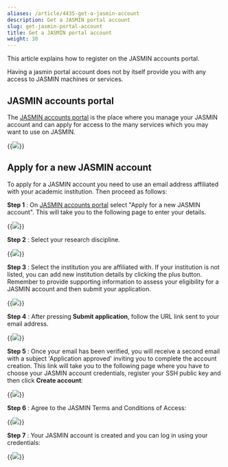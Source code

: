 ```yaml
---
aliases: /article/4435-get-a-jasmin-account
description: Get a JASMIN portal account
slug: get-jasmin-portal-account
title: Get a JASMIN portal account
weight: 30
---
```


This article explains how to register on the JASMIN accounts portal.

Having a jasmin portal account does not by itself provide you with any access to JASMIN machines or services.

## JASMIN accounts portal

The [JASMIN accounts portal](https://accounts.jasmin.ac.uk/) is the place where you manage your JASMIN account and can apply for access to the many services which you may want to use on JASMIN.

{{<image src="img/docs/get-jasmin-portal-account/jasmin-accounts-welcome.png" caption="JASMIN accounts portal">}}

## Apply for a new JASMIN account

To apply for a JASMIN account you need to use an email address affiliated with your academic institution. Then proceed as follows:

**Step 1** : On [JASMIN accounts portal](https://accounts.jasmin.ac.uk/)
select "Apply for a new JASMIN account". This will take you to the following
page to enter your details.

{{<image src="img/docs/get-jasmin-portal-account/application-details.png" caption="Application details page">}}

**Step 2** : Select your research discipline.

{{<image src="img/docs/get-jasmin-portal-account/application-research-discipline.png" caption="Research discipline">}}

**Step 3** : Select the institution you are affiliated with. If your
institution is not listed, you can add new institution details by clicking the
plus button. Remember to provide supporting information to assess your
eligibility for a JASMIN account and then submit your application.

{{<image src="img/docs/get-jasmin-portal-account/application-select-institution.png" caption="Select institution">}}

**Step 4** : After pressing **Submit application**, follow the URL link sent to your email address.

{{<image src="img/docs/get-jasmin-portal-account/application-email-verification.png" caption="Email verification">}}

**Step 5** : Once your email has been verified, you will receive a second email 
with a subject 'Application approved' inviting you to complete the account creation. 
This link will take you to the following page where you have to choose your JASMIN account
credentials, register your SSH public key and then click **Create
account**:

{{<image src="img/docs/get-jasmin-portal-account/application-credentials.png" caption="Choose credentials and add public key">}}

**Step 6** : Agree to the JASMIN Terms and Conditions of Access:

{{<image src="img/docs/get-jasmin-portal-account/application-terms.png" caption="Accept terms of use">}}

**Step 7** : Your JASMIN account is created and you can log in using your
credentials:

{{<image src="img/docs/get-jasmin-portal-account/application-complete.png" caption="Application complete">}}
